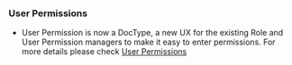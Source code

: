 ### User Permissions
- User Permission is now a DocType, a new UX for the existing Role and User Permission managers to make it easy to enter permissions. For more details please check <a href="https://shopper.com/docs/user/manual/en/setting-up/users-and-permissions/user-permissions">User Permissions</a>